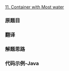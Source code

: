 [11. Container with Most water](https://leetcode.com/problems/container-with-most-water/)

### 原题目

### 翻译

### 解题思路

### 代码示例-Java
